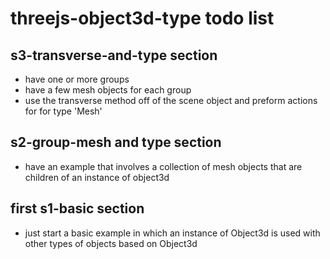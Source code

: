 # threejs-object3d-type todo list

## s3-transverse-and-type section
* have one or more groups
* have a few mesh objects for each group
* use the transverse method off of the scene object and preform actions for for type 'Mesh'

## s2-group-mesh and type section
* have an example that involves a collection of mesh objects that are children of an instance of object3d

## first s1-basic section
* just start a basic example in which an instance of Object3d is used with other types of objects based on Object3d